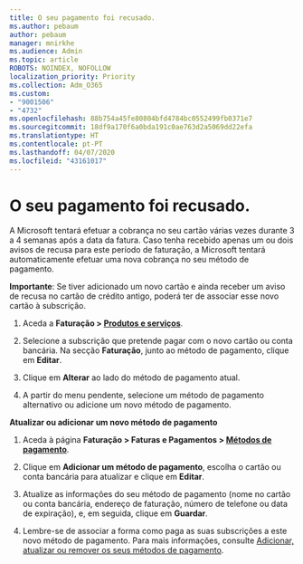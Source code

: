 ```yaml
---
title: O seu pagamento foi recusado.
ms.author: pebaum
author: pebaum
manager: mnirkhe
ms.audience: Admin
ms.topic: article
ROBOTS: NOINDEX, NOFOLLOW
localization_priority: Priority
ms.collection: Adm_O365
ms.custom:
- "9001506"
- "4732"
ms.openlocfilehash: 88b754a45fe80804bfd4784bc0552499fb0371e7
ms.sourcegitcommit: 18df9a170f6a0bda191c0ae763d2a5069dd22efa
ms.translationtype: HT
ms.contentlocale: pt-PT
ms.lasthandoff: 04/07/2020
ms.locfileid: "43161017"
---
```

# <a name="your-payment-was-declined"></a>O seu pagamento foi recusado.

A Microsoft tentará efetuar a cobrança no seu cartão várias vezes durante 3 a 4 semanas após a data da fatura.  Caso tenha recebido apenas um ou dois avisos de recusa para este período de faturação, a Microsoft tentará automaticamente efetuar uma nova cobrança no seu método de pagamento.  

**Importante**: Se tiver adicionado um novo cartão e ainda receber um aviso de recusa no cartão de crédito antigo, poderá ter de associar esse novo cartão à subscrição.

1. Aceda a **Faturação > [Produtos e serviços](https://go.microsoft.com/fwlink/p/?linkid=842054)**.

2. Selecione a subscrição que pretende pagar com o novo cartão ou conta bancária. Na secção **Faturação**, junto ao método de pagamento, clique em **Editar**.

3. Clique em **Alterar** ao lado do método de pagamento atual.

4. A partir do menu pendente, selecione um método de pagamento alternativo ou adicione um novo método de pagamento.

**Atualizar ou adicionar um novo método de pagamento**

1. Aceda à página **Faturação > Faturas e Pagamentos > [Métodos de pagamento](https://go.microsoft.com/fwlink/p/?linkid=2018806)**.

2. Clique em **Adicionar um método de pagamento**, escolha o cartão ou conta bancária para atualizar e clique em **Editar**.

3. Atualize as informações do seu método de pagamento (nome no cartão ou conta bancária, endereço de faturação, número de telefone ou data de expiração), e, em seguida, clique em **Guardar**.

4. Lembre-se de associar a forma como paga as suas subscrições a este novo método de pagamento. Para mais informações, consulte [Adicionar, atualizar ou remover os seus métodos de pagamento](https://go.microsoft.com/fwlink/?linkid=2118133). 
